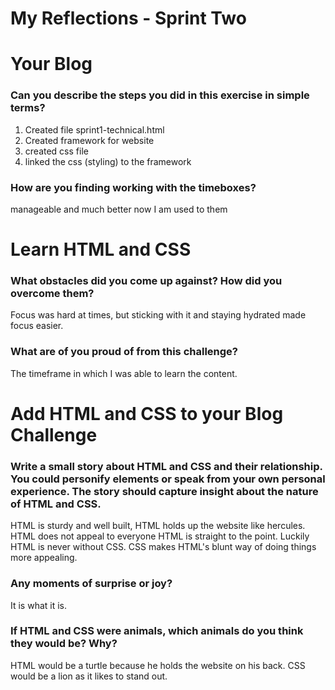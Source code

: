 # My Reflections - Sprint Two

# Your Blog 

### Can you describe the steps you did in this exercise in simple terms?
1. Created file sprint1-technical.html
2. Created framework for website
3. created css file
4. linked the css (styling) to the framework


### How are you finding working with the timeboxes?

manageable and much better now I am used to them



# Learn HTML and CSS 

### What obstacles did you come up against? How did you overcome them?
Focus was hard at times, but sticking with it and staying hydrated made focus easier.


### What are of you proud of from this challenge?
The timeframe in which I was able to learn the content.




# Add HTML and CSS to your Blog Challenge

### Write a small story about HTML and CSS and their relationship. You could personify elements or speak from your own personal experience. The story should capture insight about the nature of HTML and CSS.  
HTML is sturdy and well built, HTML holds up the website like hercules. HTML does not appeal to everyone HTML is straight to the point. Luckily HTML is never without CSS. CSS makes HTML's blunt way of doing things more appealing. 


### Any moments of surprise or joy? 

It is what it is.

### If HTML and CSS were animals, which animals do you think they would be? Why?
HTML would be a turtle because he holds the website on his back. CSS would be a lion as it likes to stand out.


